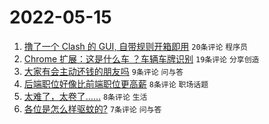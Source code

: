 # 2022-05-15

1. [撸了一个 Clash 的 GUI, 自带规则开箱即用](https://www.v2ex.com/t/852908) `20条评论` `程序员`
1. [Chrome 扩展：这是什么车 ？车辆车牌识别](https://www.v2ex.com/t/852902) `19条评论` `分享创造`
1. [大家有会主动还钱的朋友吗](https://www.v2ex.com/t/852921) `9条评论` `问与答`
1. [后端职位好像比前端职位更高薪](https://www.v2ex.com/t/852912) `8条评论` `职场话题`
1. [太难了，太卷了……](https://www.v2ex.com/t/852900) `8条评论` `生活`
1. [各位是怎么样驱蚊的?](https://www.v2ex.com/t/852918) `7条评论` `问与答`
